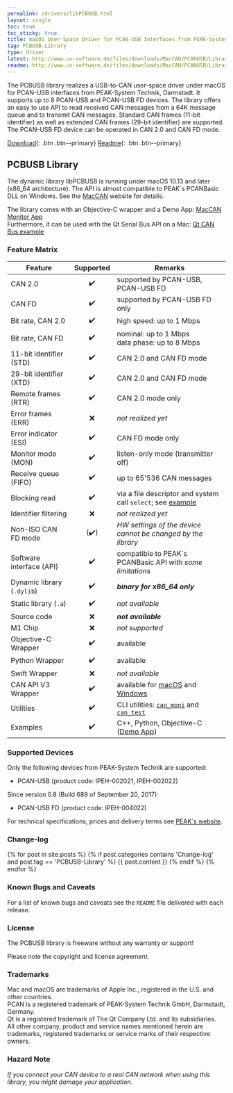 ```yaml
---
permalink: /drivers/libPCBUSB.html
layout: single
toc: true
toc_sticky: true
title: macOS User-Space Driver for PCAN-USB Interfaces from PEAK-System
tag: PCBUSB-Library
type: driver
latest: http://www.uv-software.de/files/downloads/MacCAN/PCANUSB/Library/OS_X_Library_for_PCANUSB_v0.10.tar.gz
readme: http://www.uv-software.de/files/downloads/MacCAN/PCANUSB/Library/OS_X_Library_for_PCANUSB_v0.10.readme
---
```

The PCBUSB library realizes a USB-to-CAN user-space driver under macOS for PCAN-USB interfaces from PEAK-System Technik, Darmstadt.
It supports up to 8 PCAN-USB and PCAN-USB FD devices.
The library offers an easy to use API to read received CAN messages from a 64K message queue and to transmit CAN messages.
Standard CAN frames (11-bit identifier) as well as extended CAN frames (29-bit identifier) are supported.
The PCAN-USB FD device can be operated in CAN 2.0 and CAN FD mode.

[Download]({{page.latest}}){: .btn .btn--primary}
[Readme]({{page.readme}}){: .btn .btn--primary}

## PCBUSB Library

The dynamic library libPCBUSB is running under macOS 10.13 and later (x86_64 architecture).
The API is almost compatible to PEAK´s PCANBasic DLL on Windows.
See the [MacCAN](https://www.mac-can.com/) website for details.

The library comes with an Objective-C wrapper and a Demo App: [MacCAN Monitor App](/apps/demo/PCBUSB-Monitor.html) \
Furthermore, it can be used with the Qt Serial Bus API on a Mac: [Qt CAN Bus example](https://doc.qt.io/qt-5/qtserialbus-can-example.html)

### Feature Matrix

| Feature | Supported | Remarks |
| ------- |:---------:| ------- |
| CAN 2.0 | :heavy_check_mark: | supported by PCAN-USB, PCAN-USB FD |
| CAN FD | :heavy_check_mark: | supported by PCAN-USB FD only |
| Bit rate, CAN 2.0 | :heavy_check_mark: | high speed: up to 1 Mbps |
| Bit rate, CAN FD | :heavy_check_mark: | nominal: up to 1 Mbps <br/> data phase: up to 8 Mbps |
| 11-bit identifier (STD) | :heavy_check_mark: | CAN 2.0 and CAN FD mode |
| 29-bit identifier (XTD) | :heavy_check_mark: | CAN 2.0 and CAN FD mode |
| Remote frames (RTR) | :heavy_check_mark: | CAN 2.0 mode only |
| Error frames (ERR) | :x: | _not realized yet_ |
| Error indicator (ESI) | :heavy_check_mark: | CAN FD mode only |
| Monitor mode (MON) | :heavy_check_mark: | listen-only mode (transmitter off) |
| Receive queue (FIFO) | :heavy_check_mark: | up to 65'536 CAN messages |
| Blocking read | :heavy_check_mark: | via a file descriptor and system call `select`; see [example](https://gist.github.com/mac-can/8fea17c5e8398478a2e065dd37fe5f6f) |
| Identifier filtering | :x: | _not realized yet_ |
| Non-ISO CAN FD mode | (:heavy_check_mark:) | _HW settings of the device cannot be changed by the library_ |
| Software interface (API) | :heavy_check_mark: | compatible to PEAK´s PCANBasic API _with some limitations_ |
| Dynamic library (`.dylib`) | :heavy_check_mark: | **_binary for x86_64 only_** |
| Static library (`.a`) | :heavy_check_mark: | _not available_ |
| Source code | :x: | **_not available_** |
| M1 Chip | :x: | _not supported_ |
| Objective-C Wrapper | :heavy_check_mark: | available |
| Python Wrapper | :heavy_check_mark: | available |
| Swift Wrapper | :x: | _not available_ |
| CAN&nbsp;API&nbsp;V3 Wrapper | :heavy_check_mark: | available for [macOS](/wrapper/PCANBasic/) and [Windows](/wrapper/windows/PCANBasic/) |
| Utilities | :heavy_check_mark: | CLI utilities: [`can_moni`](https://www.uv-software.de/dokuwiki/doku.php?id=uvs:programs:can_moni_mac) and [`can_test`](https://www.uv-software.de/dokuwiki/doku.php?id=uvs:programs:can_moni_mac) |
| Examples | :heavy_check_mark: | C++, Python, Objective-C ([Demo App](https://github.com/mac-can/PCBUSB-Monitor)) |

### Supported Devices

Only the following devices from PEAK-System Technik are supported:
- PCAN-USB (product code: IPEH-002021, IPEH-002022)

Since version 0.8 (Build 689 of September 20, 2017):
- PCAN-USB FD (product code: IPEH-004022)

For technical specifications, prices and delivery terms see [PEAK´s website](https://www.peak-system.com/Product-Overview.333.0.html).

### Change-log

{% for post in site.posts %}
{% if post.categories contains 'Change-log' and post.tag == 'PCBUSB-Library' %}
{{ post.content }}
{% endif %}
{% endfor %}

### Known Bugs and Caveats

For a list of known bugs and caveats see the `README` file delivered with each release.

### License

The PCBUSB library is freeware without any warranty or support!

Please note the copyright and license agreement.

### Trademarks

Mac and macOS are trademarks of Apple Inc., registered in the U.S. and other countries. \
PCAN is a registered trademark of PEAK-System Technik GmbH, Darmstadt, Germany. \
Qt is a registered trademark of The Qt Company Ltd. and its subsidiaries. \
All other company, product and service names mentioned herein are trademarks, registered trademarks or service marks of their respective owners.

### Hazard Note

_If you connect your CAN device to a real CAN network when using this library, you might damage your application._
